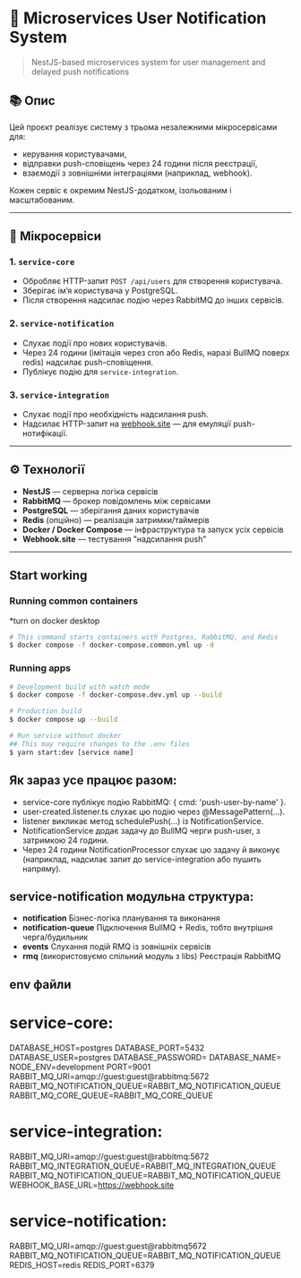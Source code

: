 # 🧩 Microservices User Notification System

> NestJS-based microservices system for user management and delayed push notifications

## 📚 Опис

Цей проєкт реалізує систему з трьома незалежними мікросервісами для:
- керування користувачами,
- відправки push-сповіщень через 24 години після реєстрації,
- взаємодії з зовнішніми інтеграціями (наприклад, webhook).

Кожен сервіс є окремим NestJS-додатком, ізольованим і масштабованим.

---

## 🔧 Мікросервіси

### 1. `service-core`

- Обробляє HTTP-запит `POST /api/users` для створення користувача.
- Зберігає ім’я користувача у PostgreSQL.
- Після створення надсилає подію через RabbitMQ до інших сервісів.

### 2. `service-notification`

- Слухає події про нових користувачів.
- Через 24 години (імітація через cron або Redis, наразі BullMQ поверх redis) надсилає push-сповіщення.
- Публікує подію для `service-integration`.

### 3. `service-integration`

- Слухає події про необхідність надсилання push.
- Надсилає HTTP-запит на [webhook.site](https://webhook.site/) — для емуляції push-нотифікації.

---

## ⚙️ Технології

- **NestJS** — серверна логіка сервісів
- **RabbitMQ** — брокер повідомлень між сервісами
- **PostgreSQL** — зберігання даних користувачів
- **Redis** (опційно) — реалізація затримки/таймерів
- **Docker / Docker Compose** — інфраструктура та запуск усіх сервісів
- **Webhook.site** — тестування "надсилання push"

---

## Start working
### Running common containers
*turn on docker desktop 
```bash
# This command starts containers with Postgres, RabbitMQ, and Redis
$ docker compose -f docker-compose.common.yml up -d
```

### Running apps
```bash
# Development build with watch mode
$ docker compose -f docker-compose.dev.yml up --build

# Production build
$ docker compose up --build

# Run service without docker
## This may require changes to the .env files
$ yarn start:dev [service name]
```

## Як зараз усе працює разом:
- service-core публікує подію RabbitMQ: { cmd: 'push-user-by-name' }.
- user-created.listener.ts слухає цю подію через @MessagePattern(...).
- listener викликає метод schedulePush(...) із NotificationService.
- NotificationService додає задачу до BullMQ черги push-user, з затримкою 24 години.
- Через 24 години NotificationProcessor слухає цю задачу й виконує (наприклад, надсилає запит до service-integration або пушить напряму).

## service-notification модульна структура:
- **notification**	Бізнес-логіка планування та виконання
- **notification-queue**	Підключення BullMQ + Redis, тобто внутрішня черга/будильник
- **events** Слухання подій RMQ із зовнішніх сервісів
- **rmq** (використовуємо спільний модуль з libs) Реєстрація RabbitMQ

## env файли
# service-core: 
DATABASE_HOST=postgres
DATABASE_PORT=5432
DATABASE_USER=postgres
DATABASE_PASSWORD=
DATABASE_NAME=
NODE_ENV=development
PORT=9001
RABBIT_MQ_URI=amqp://guest:guest@rabbitmq:5672 
RABBIT_MQ_NOTIFICATION_QUEUE=RABBIT_MQ_NOTIFICATION_QUEUE
RABBIT_MQ_CORE_QUEUE=RABBIT_MQ_CORE_QUEUE

# service-integration:
RABBIT_MQ_URI=amqp://guest:guest@rabbitmq:5672
RABBIT_MQ_INTEGRATION_QUEUE=RABBIT_MQ_INTEGRATION_QUEUE
RABBIT_MQ_NOTIFICATION_QUEUE=RABBIT_MQ_NOTIFICATION_QUEUE
WEBHOOK_BASE_URL=https://webhook.site

# service-notification:
RABBIT_MQ_URI=amqp://guest:guest@rabbitmq5672
RABBIT_MQ_NOTIFICATION_QUEUE=RABBIT_MQ_NOTIFICATION_QUEUE
REDIS_HOST=redis
REDIS_PORT=6379